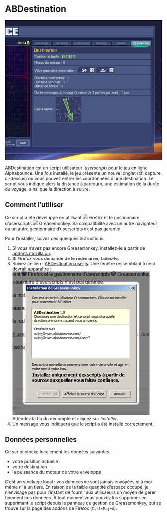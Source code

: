 # ABDestination

![Capture d’écran](https://raw.githubusercontent.com/Watilin/ABDestination/master/capture.png)

ABDestination est un script utilisateur (*userscript*) pour le jeu en
ligne Alphabounce. Une fois installé, le jeu présente un nouvel onglet
(cf. capture ci-dessus) où vous pouvez entrer les coordonnées d’une
destination. Le script vous indique alors la distance à parcourir, une
estimation de la durée du voyage, ainsi que la direction à suivre.

## Comment l’utiliser

Ce script a été développé en utilisant
![](http://kergoz-panic.fr/watilin/userscripts/firefox16.png) Firefox et
le gestionnaire d’userscripts ![](http://kergoz-panic.fr/watilin/userscripts/greasemonkey16.png)
Greasemonkey. Sa compatibilité avec un autre navigateur ou un autre
gestionnaire d’userscripts n’est pas garantie.

Pour l’installer, suivez ces quelques instructions.

1. Si vous n’avez pas encore Greasemonkey, installez-le à partir de
[addons.mozilla.org](https://addons.mozilla.org/fr/firefox/addon/greasemonkey/).
2. Si Firefox vous demande de le redémarrer, faites-le.
3. Suivez ce lien : [ABDestination.user.js](https://raw.githubusercontent.com/Watilin/ABDestination/master/ABDestination.user.js).
Une fenêtre ressemblant à ceci devrait apparaître :
![fenêtre d’installation](https://raw.githubusercontent.com/Watilin/ABDestination/master/install.png)
Attendez la fin du décompte et cliquez sur *Installer*.
4. Un message vous indiquera que le script a été installé correctement.

## Données personnelles

Ce script stocke localement les données suivantes :

- votre position actuelle
- votre destination
- la puissance du moteur de votre enveloppe

C’est un stockage local : vos données ne sont jamais envoyées ni à
moi-même ni à un tiers. En raison de la faible quantité d’espace occupé,
je n’envisage pas pour l’instant de fournir aux utilisaeurs un moyen de
gérer finement ces données. À tout moment vous pouvez les supprimer en
supprimant le script depuis le panneau de gestion de Greasemonkey, qui
se trouve sur la page des addons de Firefox (`Ctrl+Maj+A`).